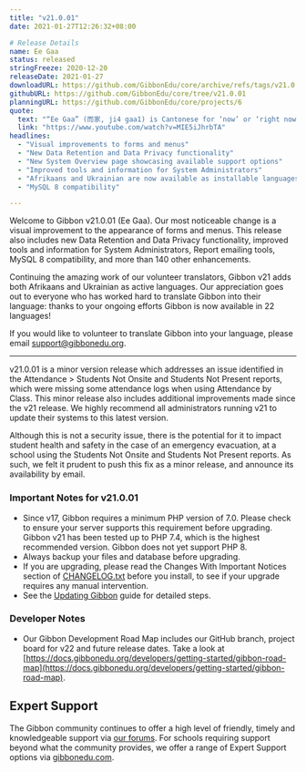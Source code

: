```yaml
---
title: "v21.0.01"
date: 2021-01-27T12:26:32+08:00

# Release Details
name: Ee Gaa
status: released
stringFreeze: 2020-12-20
releaseDate: 2021-01-27
downloadURL: https://github.com/GibbonEdu/core/archive/refs/tags/v21.0.01.zip
githubURL: https://github.com/GibbonEdu/core/tree/v21.0.01
planningURL: https://github.com/GibbonEdu/core/projects/6
quote:
  text: "“Ee Gaa” (而家, ji4 gaa1) is Cantonese for ‘now’ or ‘right now’, and is used to communicate in the present tense. For example ‘ngo ji gaa hai uk kei’ means ‘I am at home now’. It is one of few Cantonese words beginning with an e sound, and is often pronounced as ‘yee gaa’"
  link: "https://www.youtube.com/watch?v=MIE5iJhrbTA"
headlines:
  - "Visual improvements to forms and menus"
  - "New Data Retention and Data Privacy functionality"
  - "New System Overview page showcasing available support options"
  - "Improved tools and information for System Administrators"
  - "Afrikaans and Ukrainian are now available as installable languages"
  - "MySQL 8 compatibility"

---
```


Welcome to Gibbon v21.0.01 (Ee Gaa). Our most noticeable change is a visual improvement to the appearance of forms and menus. This release also includes new Data Retention and Data Privacy functionality, improved tools and information for System Administrators, Report emailing tools, MySQL 8 compatibility, and more than 140 other enhancements.

Continuing the amazing work of our volunteer translators, Gibbon v21 adds both Afrikaans and Ukrainian as active languages. Our appreciation goes out to everyone who has worked hard to translate Gibbon into their language: thanks to your ongoing efforts Gibbon is now available in 22 languages!

If you would like to volunteer to translate Gibbon into your language, please email [support@gibbonedu.org](mailto:support@gibbonedu.org).

<hr/>

v21.0.01 is a minor version release which addresses an issue identified in the Attendance > Students Not Onsite and Students Not Present reports, which were missing some attendance logs when using Attendance by Class. This minor release also includes additional improvements made since the v21 release. We highly recommend all administrators running v21 to update their systems to this latest version.

Although this is not a security issue, there is the potential for it to impact student health and safety in the case of an emergency evacuation, at a school using the Students Not Onsite and Students Not Present reports. As such, we felt it prudent to push this fix as a minor release, and announce its availability by email.


### Important Notes for v21.0.01

- Since v17, Gibbon requires a minimum PHP version of 7.0. Please check to ensure your server supports this requirement before upgrading. Gibbon v21 has been tested up to PHP 7.4, which is the highest recommended version. Gibbon does not yet support PHP 8.
- Always backup your files and database before upgrading.
- If you are upgrading, please read the Changes With Important Notices section of [CHANGELOG.txt](https://github.com/GibbonEdu/core/blob/main/CHANGELOG.txt) before you install, to see if your upgrade requires any manual intervention.
- See the [Updating Gibbon](https://docs.gibbonedu.org/administrators/getting-started/updating-gibbon/) guide for detailed steps.

### Developer Notes

- Our Gibbon Development Road Map includes our GitHub branch, project board for v22 and future release dates. Take a look at [https://docs.gibbonedu.org/developers/getting-started/gibbon-road-map](https://docs.gibbonedu.org/developers/getting-started/gibbon-road-map).

## Expert Support
The Gibbon community continues to offer a high level of friendly, timely and knowledgeable support via [our forums](https://ask.gibbonedu.org/). For schools requiring support beyond what the community provides, we offer a range of Expert Support options via [gibbonedu.com](http://gibbonedu.com).
